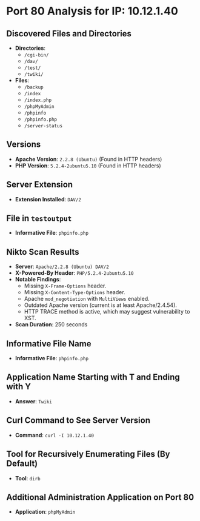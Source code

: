 # Port 80 Analysis for IP: 10.12.1.40

## Discovered Files and Directories
- **Directories**: 
  - `/cgi-bin/`
  - `/dav/`
  - `/test/`
  - `/twiki/`
- **Files**:
  - `/backup`
  - `/index`
  - `/index.php`
  - `/phpMyAdmin`
  - `/phpinfo`
  - `/phpinfo.php`
  - `/server-status`

## Versions
- **Apache Version**: `2.2.8 (Ubuntu)` (Found in HTTP headers)
- **PHP Version**: `5.2.4-2ubuntu5.10` (Found in HTTP headers)

## Server Extension
- **Extension Installed**: `DAV/2`

## File in `testoutput`
- **Informative File**: `phpinfo.php`

## Nikto Scan Results
- **Server**: `Apache/2.2.8 (Ubuntu) DAV/2`
- **X-Powered-By Header**: `PHP/5.2.4-2ubuntu5.10`
- **Notable Findings**:
  - Missing `X-Frame-Options` header.
  - Missing `X-Content-Type-Options` header.
  - Apache `mod_negotiation` with `MultiViews` enabled.
  - Outdated Apache version (current is at least Apache/2.4.54).
  - HTTP TRACE method is active, which may suggest vulnerability to XST.
- **Scan Duration**: 250 seconds

## Informative File Name
- **Informative File**: `phpinfo.php`

## Application Name Starting with T and Ending with Y
- **Answer**: `Twiki`

## Curl Command to See Server Version
- **Command**: `curl -I 10.12.1.40`

## Tool for Recursively Enumerating Files (By Default)
- **Tool**: `dirb`

## Additional Administration Application on Port 80
- **Application**: `phpMyAdmin`
